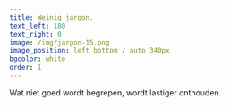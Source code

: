 ```yaml
---
title: Weinig jargon.
text_left: 180
text_right: 0
image: /img/jargon-15.png
image_position: left bottom / auto 340px
bgcolor: white
order: 1
---
```


Wat niet goed wordt begrepen, wordt lastiger onthouden.